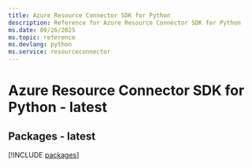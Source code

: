 ```yaml
---
title: Azure Resource Connector SDK for Python
description: Reference for Azure Resource Connector SDK for Python
ms.date: 09/26/2025
ms.topic: reference
ms.devlang: python
ms.service: resourceconnector
---
```

# Azure Resource Connector SDK for Python - latest
## Packages - latest
[!INCLUDE [packages](resource-connector-index.md)]